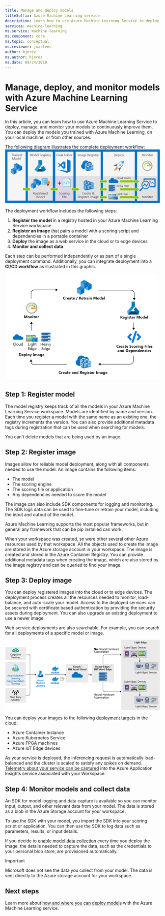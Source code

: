```yaml
---
title: Manage and deploy models
titleSuffix: Azure Machine Learning service
description: Learn how to use Azure Machine Learning Service to deploy, manage, and monitor your models to continuously improve them. You can deploy the models you trained with Azure Machine Learning Service, on your local machine, or from other sources.  
services: machine-learning
ms.service: machine-learning
ms.component: core
ms.topic: conceptual
ms.reviewer: jmartens
author: hjerez
ms.author: hjerez
ms.date: 09/24/2018
---
```


# Manage, deploy, and monitor models with Azure Machine Learning Service

In this article, you can learn how to use Azure Machine Learning Service to deploy, manage, and monitor your models to continuously improve them. You can deploy the models you trained with Azure Machine Learning, on your local machine, or from other sources. 

The following diagram illustrates the complete deployment workflow:
[ ![Deployment workflow for Azure Machine Learning](media/concept-model-management-and-deployment/deployment-pipeline.png) ](media/concept-model-management-and-deployment/deployment-pipeline.png#lightbox)

The deployment workflow includes the following steps:
1. **Register the model** in a registry hosted in your Azure Machine Learning Service workspace
1. **Register an image** that pairs a model with a scoring script and dependencies in a portable container 
1. **Deploy** the image as a web service in the cloud or to edge devices
1. **Monitor and collect data**

Each step can be performed independently or as part of a single deployment command. Additionally, you can integrate deployment into a **CI/CD workflow** as illustrated in this graphic.

[ !['Azure Machine Learning continuous integration/continuous deployment (CI/CD) cycle'](media/concept-model-management-and-deployment/model-ci-cd.png) ](media/concept-model-management-and-deployment/model-ci-cd.png#lightbox)


## Step 1: Register model

The model registry keeps track of all the models in your Azure Machine Learning Service workspace.
Models are identified by name and version. Each time you register a model with the same name as an existing one, the registry increments the version. You can also provide additional metadata tags during registration that can be used when searching for models.

You can't delete models that are being used by an image.

## Step 2: Register image

Images allow for reliable model deployment, along with all components needed to use the model. An image contains the following items:

* The model
* The scoring engine
* The scoring file or application
* Any dependencies needed to score the model

The image can also include SDK components for logging and monitoring. The SDK logs data can be used to fine-tune or retrain your model, including the input and output of the model.

Azure Machine Learning supports the most popular frameworks, but in general any framework that can be pip installed can work.

When your workspace was created, so were other several other Azure resources used by that workspace.
All the objects used to create the image are stored in the Azure storage account in your workspace. The image is created and stored in the Azure Container Registry. You can provide additional metadata tags when creating the image, which are also stored by the image registry and can be queried to find your image.

## Step 3: Deploy image

You can deploy registered images into the cloud or to edge devices. The deployment process creates all the resources needed to monitor, load-balance, and auto-scale your model. Access to the deployed services can be secured with certificate based authentication by providing the security assets during deployment. You can also upgrade an existing deployment to use a newer image.

Web service deployments are also searchable. For example, you can search for all deployments of a specific model or image.

[ ![Inferencing targets](media/concept-model-management-and-deployment/inferencing-targets.png) ](media/concept-model-management-and-deployment/inferencing-targets.png#lightbox)

You can deploy your images to the following [deployment targets](how-to-deploy-and-where.md) in the cloud:

* Azure Container Instance
* Azure Kubernetes Service
* Azure FPGA machines
* Azure IoT Edge devices

As your service is deployed, the inferencing request is automatically load-balanced and the cluster is scaled to satisfy any spikes on demand. [Telemetry about your service can be captured](how-to-enable-app-insights.md) into the Azure Application Insights service associated with your Workspace.

## Step 4: Monitor models and collect data

An SDK for model logging and data capture is available so you can monitor input, output, and other relevant data from your model. The data is stored as a blob in the Azure Storage account for your workspace.

To use the SDK with your model, you import the SDK into your scoring script or application. You can then use the SDK to log data such as parameters, results, or input details.

If you decide to [enable model data collection](how-to-enable-data-collection.md) every time you deploy the image, the details needed to capture the data, such as the credentials to your personal blob store, are provisioned automatically.

> [!Important]
> Microsoft does not see the data you collect from your model. The data is sent directly to the Azure storage account for your workspace.

## Next steps

Learn more about [how and where you can deploy models](how-to-deploy-and-where.md) with the Azure Machine Learning service.
